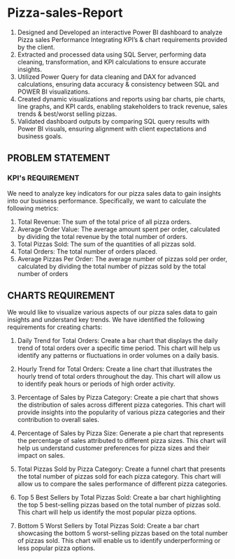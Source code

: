 # Pizza-sales-Report
1. Designed and Developed an interactive Power BI dashboard to analyze Pizza sales Performance 
            Integrating KPI’s & chart requirements provided by the client.
2. Extracted and processed data using SQL Server, performing data cleaning, transformation, and
KPI calculations to ensure accurate insights.
3. Utilized Power Query for data cleaning and DAX for advanced calculations, ensuring data
    accuracy & consistency between SQL and POWER BI visualizations.
4. Created dynamic visualizations and reports using bar charts, pie charts, line graphs, and KPI
      cards, enabling stakeholders to track revenue, sales trends & best/worst selling pizzas.
5. Validated dashboard outputs by comparing SQL query results with Power BI visuals, ensuring
 alignment with client expectations and business goals.

## PROBLEM STATEMENT
### KPI's REQUIREMENT
We need to analyze key indicators for our pizza sales data to gain insights into our business performance. Specifically, we want to calculate the following metrics:

1. Total Revenue: The sum of the total price of all pizza orders.
2. Average Order Value: The average amount spent per order, calculated by dividing the total revenue by the total number of orders.
3. Total Pizzas Sold: The sum of the quantities of all pizzas sold.
4. Total Orders: The total number of orders placed.
5. Average Pizzas Per Order: The average number of pizzas sold per order, calculated by dividing the total number of pizzas sold by the total number of orders

## CHARTS REQUIREMENT
We would like to visualize various aspects of our pizza sales data to gain insights and understand key trends. We have identified the following requirements for creating charts:

1. Daily Trend for Total Orders:
Create a bar chart that displays the daily trend of total orders over a specific time period. This chart will help us identify any patterns or fluctuations in order volumes on a daily basis.

2. Hourly Trend for Total Orders:
Create a line chart that illustrates the hourly trend of total orders throughout the day. This chart will allow us to identify peak hours or periods of high order activity.

3. Percentage of Sales by Pizza Category:
Create a pie chart that shows the distribution of sales across different pizza categories. This chart will provide insights into the popularity of various pizza categories and their contribution to overall sales.

4. Percentage of Sales by Pizza Size:
Generate a pie chart that represents the percentage of sales attributed to different pizza sizes. This chart will help us understand customer preferences for pizza sizes and their impact on sales.

5. Total Pizzas Sold by Pizza Category:
Create a funnel chart that presents the total number of pizzas sold for each pizza category. This chart will allow us to compare the sales performance of different pizza categories.

6. Top 5 Best Sellers by Total Pizzas Sold:
Create a bar chart highlighting the top 5 best-selling pizzas based on the total number of pizzas sold. This chart will help us identify the most popular pizza options.

7. Bottom 5 Worst Sellers by Total Pizzas Sold:
Create a bar chart showcasing the bottom 5 worst-selling pizzas based on the total number of pizzas sold. This chart will enable us to identify underperforming or less popular pizza options.


